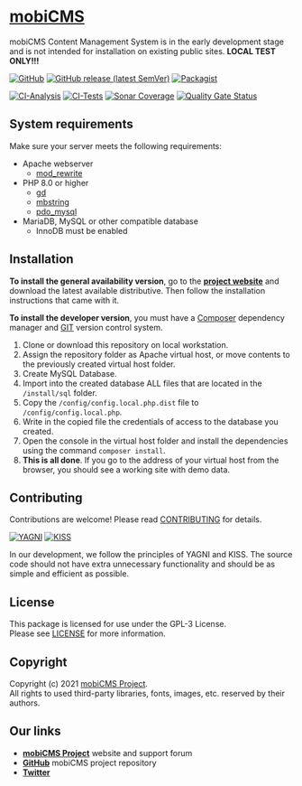 # [mobiCMS](https://mobicms.org)

mobiCMS Content Management System is in the early development stage and is not intended for installation on existing
public sites. **LOCAL TEST ONLY!!!**

[![GitHub](https://img.shields.io/github/license/mobicms/mobicms?color=green)](https://github.com/mobicms/mobicms/blob/main/LICENSE)
[![GitHub release (latest SemVer)](https://img.shields.io/github/v/release/mobicms/mobicms)](https://github.com/mobicms/mobicms/releases)
[![Packagist](https://img.shields.io/packagist/dt/mobicms/mobicms)](https://packagist.org/packages/mobicms/mobicms)

[![CI-Analysis](https://github.com/mobicms/mobicms/workflows/Analysis/badge.svg)](https://github.com/mobicms/mobicms/actions/workflows/analysis.yml)
[![CI-Tests](https://github.com/mobicms/mobicms/workflows/Tests/badge.svg)](https://github.com/mobicms/mobicms/actions/workflows/tests.yml)
[![Sonar Coverage](https://img.shields.io/sonar/coverage/mobicms_mobicms?server=https%3A%2F%2Fsonarcloud.io)](https://sonarcloud.io/code?id=mobicms_mobicms)
[![Quality Gate Status](https://sonarcloud.io/api/project_badges/measure?project=mobicms_mobicms&metric=alert_status)](https://sonarcloud.io/summary/overall?id=mobicms_mobicms)


## System requirements

Make sure your server meets the following requirements:
- Apache webserver
  - [mod_rewrite](https://httpd.apache.org/docs/2.4/mod/mod_rewrite.html)
- PHP 8.0 or higher
  - [gd](https://www.php.net/manual/en/book.image.php)
  - [mbstring](https://www.php.net/manual/en/book.mbstring.php)
  - [pdo_mysql](https://www.php.net/manual/en/ref.pdo-mysql.php)
- MariaDB, MySQL or other compatible database
  - InnoDB must be enabled


## Installation
**To install the general availability version**, go to the [**project website**][website] and download the latest available distributive.
Then follow the installation instructions that came with it.

**To install the developer version**, you must have a [Composer](https://getcomposer.org) dependency manager
and [GIT](https://git-scm.com/) version control system.
1. Clone or download this repository on local workstation.
2. Assign the repository folder as Apache virtual host, or move contents to the previously created virtual host folder.
3. Create MySQL Database.
4. Import into the created database ALL files that are located in the `/install/sql` folder.
5. Copy the `/config/config.local.php.dist` file to `/config/config.local.php`.
6. Write in the copied file the credentials of access to the database you created.
7. Open the console in the virtual host folder and install the dependencies using the command `composer install`.
8. **This is all done**. If you go to the address of your virtual host from the browser, you should see a working site with demo data.

## Contributing
Contributions are welcome! Please read [CONTRIBUTING][contributing] for details.

[![YAGNI](https://img.shields.io/badge/principle-YAGNI-blueviolet.svg)](https://en.wikipedia.org/wiki/YAGNI)
[![KISS](https://img.shields.io/badge/principle-KISS-blueviolet.svg)](https://en.wikipedia.org/wiki/KISS_principle)

In our development, we follow the principles of YAGNI and KISS.
The source code should not have extra unnecessary functionality and should be as simple and efficient as possible.


## License
This package is licensed for use under the GPL-3 License.  
Please see [LICENSE][license] for more information.


## Copyright
Copyright (c) 2021 [mobiCMS Project][website].  
All rights to used third-party libraries, fonts, images, etc. reserved by their authors.


## Our links
- [**mobiCMS Project**][website] website and support forum
- [**GitHub**](https://github.com/mobicms) mobiCMS project repository
- [**Twitter**](https://twitter.com/mobicms)

[website]: https://mobicms.org
[repository]: https://github.com/mobicms/mobicms
[contributing]: https://github.com/mobicms/mobicms/blob/main/.github/CONTRIBUTING.md
[license]: https://github.com/mobicms/system/blob/main/LICENSE
